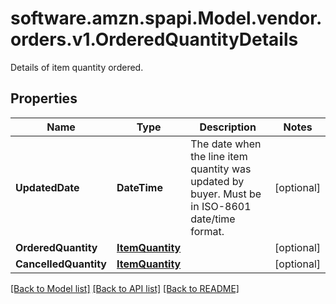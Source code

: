 # software.amzn.spapi.Model.vendor.orders.v1.OrderedQuantityDetails
Details of item quantity ordered.

## Properties

Name | Type | Description | Notes
------------ | ------------- | ------------- | -------------
**UpdatedDate** | **DateTime** | The date when the line item quantity was updated by buyer. Must be in ISO-8601 date/time format. | [optional] 
**OrderedQuantity** | [**ItemQuantity**](ItemQuantity.md) |  | [optional] 
**CancelledQuantity** | [**ItemQuantity**](ItemQuantity.md) |  | [optional] 

[[Back to Model list]](../README.md#documentation-for-models) [[Back to API list]](../README.md#documentation-for-api-endpoints) [[Back to README]](../README.md)

